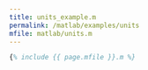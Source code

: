 ```yaml
---
title: units_example.m
permalink: /matlab/examples/units
mfile: matlab/units.m
---
```


```matlab
{% include {{ page.mfile }}.m %}
```